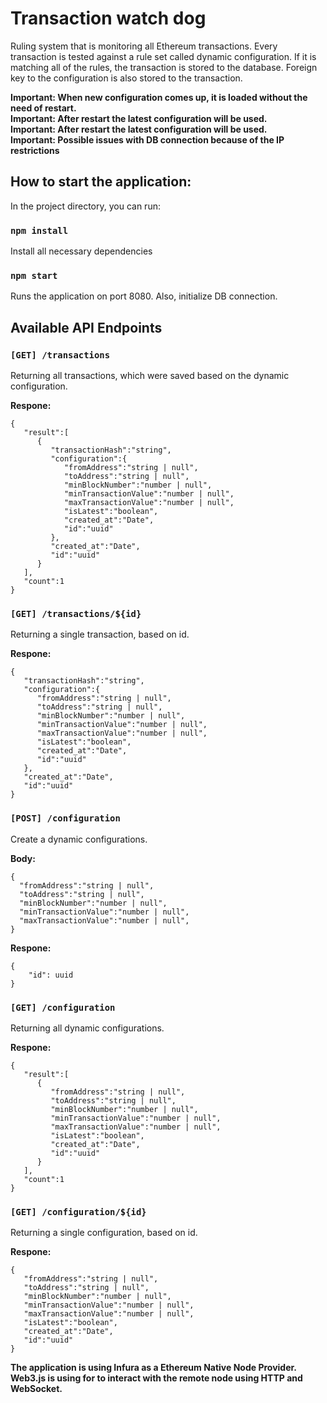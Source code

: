 # Transaction watch dog

Ruling system that is monitoring all Ethereum transactions. Every transaction is tested against a rule set called dynamic configuration. If it is matching all of the rules, the transaction is stored to the database. Foreign key to the configuration is also stored to the transaction.

**Important: When new configuration comes up, it is loaded without the need of restart.\
Important: After restart the latest configuration will be used.\
Important: After restart the latest configuration will be used.\
Important: Possible issues with DB connection because of the IP restrictions**

## How to start the application:

In the project directory, you can run:

### `npm install`

Install all necessary dependencies

### `npm start`

Runs the application on port 8080. Also, initialize DB connection.

## Available API Endpoints

### `[GET] /transactions`

Returning all transactions, which were saved based on the dynamic configuration.

**Respone:**

    {
       "result":[
          {
             "transactionHash":"string",
             "configuration":{
                "fromAddress":"string | null",
                "toAddress":"string | null",
                "minBlockNumber":"number | null",
                "minTransactionValue":"number | null",
                "maxTransactionValue":"number | null",
                "isLatest":"boolean",
                "created_at":"Date",
                "id":"uuid"
             },
             "created_at":"Date",
             "id":"uuid"
          }
       ],
       "count":1
    }

### `[GET] /transactions/${id}`

Returning a single transaction, based on id.

**Respone:**

    {
       "transactionHash":"string",
       "configuration":{
          "fromAddress":"string | null",
          "toAddress":"string | null",
          "minBlockNumber":"number | null",
          "minTransactionValue":"number | null",
          "maxTransactionValue":"number | null",
          "isLatest":"boolean",
          "created_at":"Date",
          "id":"uuid"
       },
       "created_at":"Date",
       "id":"uuid"
    }

### `[POST] /configuration`

Create a dynamic configurations.

**Body:**

    {
      "fromAddress":"string | null",
      "toAddress":"string | null",
      "minBlockNumber":"number | null",
      "minTransactionValue":"number | null",
      "maxTransactionValue":"number | null",
    }

**Respone:**

    {
        "id": uuid
    }

### `[GET] /configuration`

Returning all dynamic configurations.

**Respone:**

    {
       "result":[
          {
             "fromAddress":"string | null",
             "toAddress":"string | null",
             "minBlockNumber":"number | null",
             "minTransactionValue":"number | null",
             "maxTransactionValue":"number | null",
             "isLatest":"boolean",
             "created_at":"Date",
             "id":"uuid"
          }
       ],
       "count":1
    }

### `[GET] /configuration/${id}`

Returning a single configuration, based on id.

**Respone:**

    {
       "fromAddress":"string | null",
       "toAddress":"string | null",
       "minBlockNumber":"number | null",
       "minTransactionValue":"number | null",
       "maxTransactionValue":"number | null",
       "isLatest":"boolean",
       "created_at":"Date",
       "id":"uuid"
    }

**The application is using Infura as a Ethereum Native Node Provider. Web3.js is using for to interact with the remote node using HTTP and WebSocket.**
